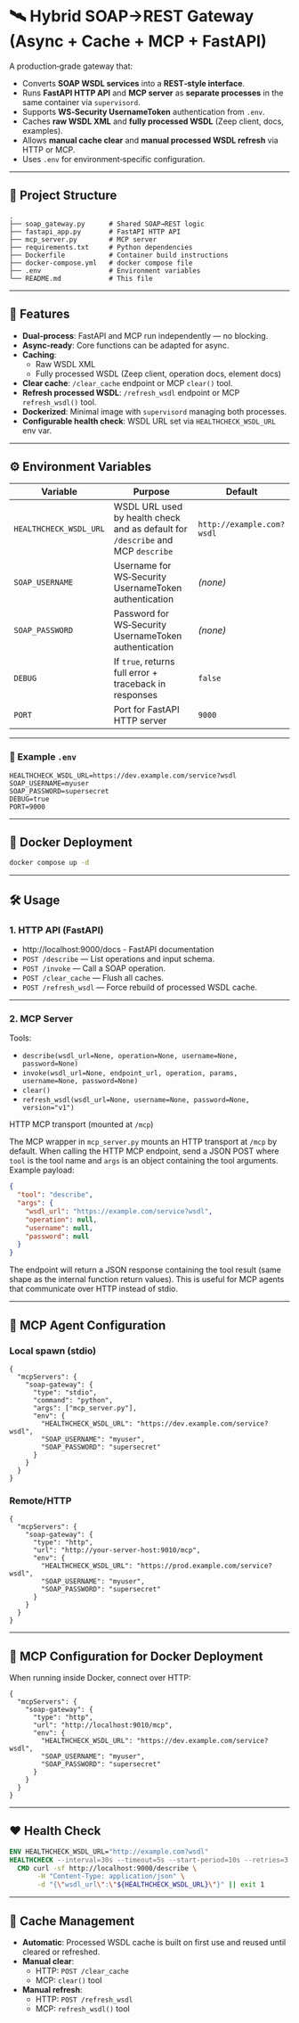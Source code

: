 # 🛰 Hybrid SOAP→REST Gateway (Async + Cache + MCP + FastAPI)

A production‑grade gateway that:

- Converts **SOAP WSDL services** into a **REST‑style interface**.
- Runs **FastAPI HTTP API** and **MCP server** as **separate processes** in the same container via `supervisord`.
- Supports **WS‑Security UsernameToken** authentication from `.env`.
- Caches **raw WSDL XML** and **fully processed WSDL** (Zeep client, docs, examples).
- Allows **manual cache clear** and **manual processed WSDL refresh** via HTTP or MCP.
- Uses `.env` for environment‑specific configuration.

---

## 📂 Project Structure

```
.
├── soap_gateway.py      # Shared SOAP→REST logic
├── fastapi_app.py       # FastAPI HTTP API
├── mcp_server.py        # MCP server
├── requirements.txt     # Python dependencies
├── Dockerfile           # Container build instructions
├── docker-compose.yml   # docker compose file
├── .env                 # Environment variables
└── README.md            # This file
```

---

## 🚀 Features

- **Dual‑process**: FastAPI and MCP run independently — no blocking.
- **Async‑ready**: Core functions can be adapted for async.
- **Caching**:
  - Raw WSDL XML
  - Fully processed WSDL (Zeep client, operation docs, element docs)
- **Clear cache**: `/clear_cache` endpoint or MCP `clear()` tool.
- **Refresh processed WSDL**: `/refresh_wsdl` endpoint or MCP `refresh_wsdl()` tool.
- **Dockerized**: Minimal image with `supervisord` managing both processes.
- **Configurable health check**: WSDL URL set via `HEALTHCHECK_WSDL_URL` env var.

---

## ⚙️ Environment Variables

| Variable                | Purpose                                                                                 | Default                          |
|-------------------------|-----------------------------------------------------------------------------------------|-----------------------------------|
| `HEALTHCHECK_WSDL_URL`  | WSDL URL used by health check and as default for `/describe` and MCP `describe`         | `http://example.com?wsdl`        |
| `SOAP_USERNAME`         | Username for WS‑Security UsernameToken authentication                                  | *(none)*                         |
| `SOAP_PASSWORD`         | Password for WS‑Security UsernameToken authentication                                  | *(none)*                         |
| `DEBUG`                 | If `true`, returns full error + traceback in responses                                 | `false`                          |
| `PORT`                  | Port for FastAPI HTTP server                                                            | `9000`                           |

---

### 📄 Example `.env`

```env
HEALTHCHECK_WSDL_URL=https://dev.example.com/service?wsdl
SOAP_USERNAME=myuser
SOAP_PASSWORD=supersecret
DEBUG=true
PORT=9000
```
---

## 🐳 Docker Deployment

```bash
docker compose up -d
```
---

## 🛠 Usage

### 1. HTTP API (FastAPI)

- http://localhost:9000/docs - FastAPI documentation
- `POST /describe` — List operations and input schema.
- `POST /invoke` — Call a SOAP operation.
- `POST /clear_cache` — Flush all caches.
- `POST /refresh_wsdl` — Force rebuild of processed WSDL cache.

---

### 2. MCP Server

Tools:
- `describe(wsdl_url=None, operation=None, username=None, password=None)`
- `invoke(wsdl_url=None, endpoint_url, operation, params, username=None, password=None)`
- `clear()`
- `refresh_wsdl(wsdl_url=None, username=None, password=None, version="v1")`

HTTP MCP transport (mounted at `/mcp`)

The MCP wrapper in `mcp_server.py` mounts an HTTP transport at `/mcp` by default.
When calling the HTTP MCP endpoint, send a JSON POST where `tool` is the tool
name and `args` is an object containing the tool arguments. Example payload:

```json
{
  "tool": "describe",
  "args": {
    "wsdl_url": "https://example.com/service?wsdl",
    "operation": null,
    "username": null,
    "password": null
  }
}
```

The endpoint will return a JSON response containing the tool result (same
shape as the internal function return values). This is useful for MCP agents
that communicate over HTTP instead of stdio.

---

## 🤝 MCP Agent Configuration

### Local spawn (stdio)
```jsonc
{
  "mcpServers": {
    "soap-gateway": {
      "type": "stdio",
      "command": "python",
      "args": ["mcp_server.py"],
      "env": {
        "HEALTHCHECK_WSDL_URL": "https://dev.example.com/service?wsdl",
        "SOAP_USERNAME": "myuser",
        "SOAP_PASSWORD": "supersecret"
      }
    }
  }
}
```

### Remote/HTTP
```jsonc
{
  "mcpServers": {
    "soap-gateway": {
      "type": "http",
      "url": "http://your-server-host:9010/mcp",
      "env": {
        "HEALTHCHECK_WSDL_URL": "https://prod.example.com/service?wsdl",
        "SOAP_USERNAME": "myuser",
        "SOAP_PASSWORD": "supersecret"
      }
    }
  }
}
```

---

## 🐳 MCP Configuration for Docker Deployment

When running inside Docker, connect over HTTP:

```jsonc
{
  "mcpServers": {
    "soap-gateway": {
      "type": "http",
      "url": "http://localhost:9010/mcp",
      "env": {
        "HEALTHCHECK_WSDL_URL": "https://dev.example.com/service?wsdl",
        "SOAP_USERNAME": "myuser",
        "SOAP_PASSWORD": "supersecret"
      }
    }
  }
}
```
---

## ❤️ Health Check

```dockerfile
ENV HEALTHCHECK_WSDL_URL="http://example.com?wsdl"
HEALTHCHECK --interval=30s --timeout=5s --start-period=10s --retries=3 \
  CMD curl -sf http://localhost:9000/describe \
       -H "Content-Type: application/json" \
       -d "{\"wsdl_url\":\"${HEALTHCHECK_WSDL_URL}\"}" || exit 1
```

---

## 🧹 Cache Management

- **Automatic**: Processed WSDL cache is built on first use and reused until cleared or refreshed.
- **Manual clear**:
  - HTTP: `POST /clear_cache`
  - MCP: `clear()` tool
- **Manual refresh**:
  - HTTP: `POST /refresh_wsdl`
  - MCP: `refresh_wsdl()` tool
